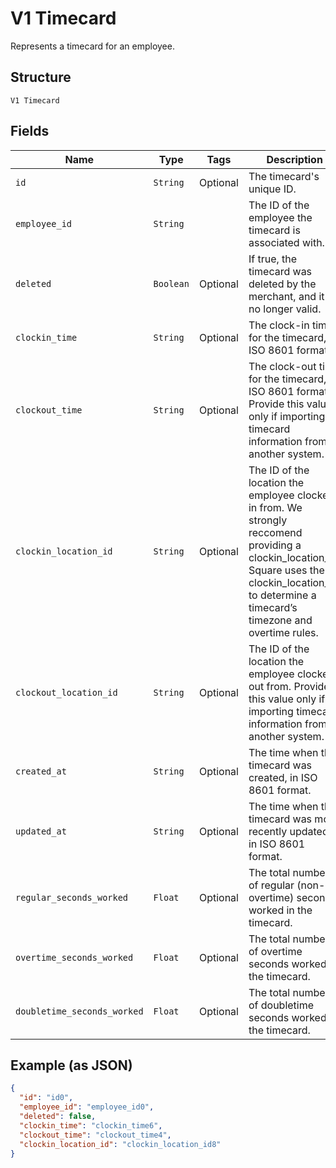 
# V1 Timecard

Represents a timecard for an employee.

## Structure

`V1 Timecard`

## Fields

| Name | Type | Tags | Description |
|  --- | --- | --- | --- |
| `id` | `String` | Optional | The timecard's unique ID. |
| `employee_id` | `String` |  | The ID of the employee the timecard is associated with. |
| `deleted` | `Boolean` | Optional | If true, the timecard was deleted by the merchant, and it is no longer valid. |
| `clockin_time` | `String` | Optional | The clock-in time for the timecard, in ISO 8601 format. |
| `clockout_time` | `String` | Optional | The clock-out time for the timecard, in ISO 8601 format. Provide this value only if importing timecard information from another system. |
| `clockin_location_id` | `String` | Optional | The ID of the location the employee clocked in from. We strongly reccomend providing a clockin_location_id. Square uses the clockin_location_id to determine a timecard’s timezone and overtime rules. |
| `clockout_location_id` | `String` | Optional | The ID of the location the employee clocked out from. Provide this value only if importing timecard information from another system. |
| `created_at` | `String` | Optional | The time when the timecard was created, in ISO 8601 format. |
| `updated_at` | `String` | Optional | The time when the timecard was most recently updated, in ISO 8601 format. |
| `regular_seconds_worked` | `Float` | Optional | The total number of regular (non-overtime) seconds worked in the timecard. |
| `overtime_seconds_worked` | `Float` | Optional | The total number of overtime seconds worked in the timecard. |
| `doubletime_seconds_worked` | `Float` | Optional | The total number of doubletime seconds worked in the timecard. |

## Example (as JSON)

```json
{
  "id": "id0",
  "employee_id": "employee_id0",
  "deleted": false,
  "clockin_time": "clockin_time6",
  "clockout_time": "clockout_time4",
  "clockin_location_id": "clockin_location_id8"
}
```

